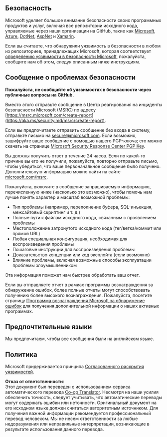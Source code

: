 <!--
CO_OP_TRANSLATOR_METADATA:
{
  "original_hash": "cc205495d4eace1fabcdee963024069f",
  "translation_date": "2025-04-03T06:06:00+00:00",
  "source_file": "SECURITY.md",
  "language_code": "ru"
}
-->
## Безопасность

Microsoft уделяет большое внимание безопасности своих программных продуктов и услуг, включая все репозитории исходного кода, управляемые через наши организации на GitHub, такие как [Microsoft](https://github.com/Microsoft), [Azure](https://github.com/Azure), [DotNet](https://github.com/dotnet), [AspNet](https://github.com/aspnet) и [Xamarin](https://github.com/xamarin).

Если вы считаете, что обнаружили уязвимость в безопасности в любом из репозиториев, принадлежащих Microsoft, которая соответствует [определению уязвимости в безопасности Microsoft](https://aka.ms/security.md/definition), пожалуйста, сообщите нам об этом, следуя описанным ниже инструкциям.

## Сообщение о проблемах безопасности

**Пожалуйста, не сообщайте об уязвимостях в безопасности через публичные вопросы на GitHub.**

Вместо этого отправьте сообщение в Центр реагирования на инциденты безопасности Microsoft (MSRC) по адресу [https://msrc.microsoft.com/create-report](https://aka.ms/security.md/msrc/create-report).

Если вы предпочитаете отправить сообщение без входа в систему, отправьте письмо на [secure@microsoft.com](mailto:secure@microsoft.com). Если возможно, зашифруйте ваше сообщение с помощью нашего PGP-ключа; его можно скачать на странице [Microsoft Security Response Center PGP Key](https://aka.ms/security.md/msrc/pgp).

Вы должны получить ответ в течение 24 часов. Если по какой-то причине вы его не получили, пожалуйста, повторно отправьте письмо, чтобы убедиться, что ваше первоначальное сообщение было получено. Дополнительную информацию можно найти на сайте [microsoft.com/msrc](https://www.microsoft.com/msrc).

Пожалуйста, включите в сообщение запрашиваемую информацию, перечисленную ниже (насколько это возможно), чтобы помочь нам лучше понять характер и масштаб возможной проблемы:

  * Тип проблемы (например, переполнение буфера, SQL-инъекция, межсайтовый скриптинг и т. д.)
  * Полные пути к файлам исходного кода, связанным с проявлением проблемы
  * Местоположение затронутого исходного кода (тег/ветка/коммит или прямой URL)
  * Любая специальная конфигурация, необходимая для воспроизведения проблемы
  * Пошаговые инструкции для воспроизведения проблемы
  * Доказательство концепции или код эксплойта (если возможно)
  * Влияние проблемы, включая возможные способы эксплуатации проблемы злоумышленником

Эта информация поможет нам быстрее обработать ваш отчет.

Если вы отправляете отчет в рамках программы вознаграждения за обнаружение ошибок, более полные отчеты могут способствовать получению более высокого вознаграждения. Пожалуйста, посетите страницу [Программа вознаграждения Microsoft за обнаружение ошибок](https://aka.ms/security.md/msrc/bounty) для получения дополнительной информации о наших активных программах.

## Предпочтительные языки

Мы предпочитаем, чтобы все сообщения были на английском языке.

## Политика

Microsoft придерживается принципа [Согласованного раскрытия уязвимостей](https://aka.ms/security.md/cvd).

**Отказ от ответственности**:  
Этот документ был переведен с использованием сервиса автоматического перевода [Co-op Translator](https://github.com/Azure/co-op-translator). Несмотря на наши усилия обеспечить точность, следует учитывать, что автоматические переводы могут содержать ошибки или неточности. Оригинальный документ на его исходном языке должен считаться авторитетным источником. Для получения важной информации рекомендуется профессиональный перевод человеком. Мы не несем ответственности за любые недоразумения или неправильные интерпретации, возникающие в результате использования данного перевода.